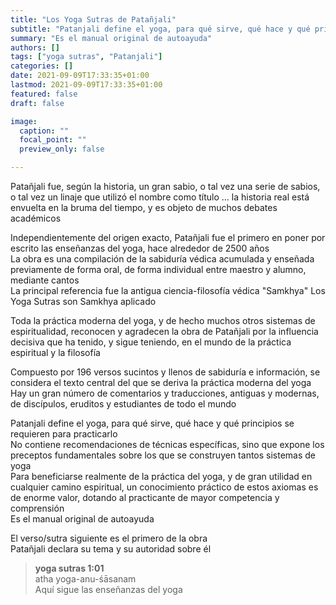 ```yaml
---
title: "Los Yoga Sutras de Patañjali"
subtitle: "Patanjali define el yoga, para qué sirve, qué hace y qué principios se requieren para practicarlo"
summary: "Es el manual original de autoayuda"
authors: []
tags: ["yoga sutras", "Patanjali"]
categories: []
date: 2021-09-09T17:33:35+01:00
lastmod: 2021-09-09T17:33:35+01:00
featured: false
draft: false

image:
  caption: ""
  focal_point: ""
  preview_only: false

---
```

Patañjali fue, según la historia, un gran sabio, o tal vez una serie de sabios, o tal vez un linaje que utilizó el nombre como título ... la historia real está envuelta en la bruma del tiempo, y es objeto de muchos debates académicos

Independientemente del origen exacto, Patañjali fue el primero en poner por escrito las enseñanzas del yoga, hace alrededor de 2500 años\
La obra es una compilación de la sabiduría védica acumulada y enseñada previamente de forma oral, de forma individual entre maestro y alumno, mediante cantos\
La principal referencia fue la antigua ciencia-filosofía védica "Samkhya"
Los Yoga Sutras son Samkhya aplicado

Toda la práctica moderna del yoga, y de hecho muchos otros sistemas de espiritualidad, reconocen y agradecen la obra de Patañjali por la influencia decisiva que ha tenido, y sigue teniendo, en el mundo de la práctica espiritual y la filosofía

Compuesto por 196 versos sucintos y llenos de sabiduría e información, se considera el texto central del que se deriva la práctica moderna del yoga\
Hay un gran número de comentarios y traducciones, antiguas y modernas, de discípulos, eruditos y estudiantes de todo el mundo

Patanjali define el yoga, para qué sirve, qué hace y qué principios se requieren para practicarlo\
No contiene recomendaciones de técnicas específicas, sino que expone los preceptos fundamentales sobre los que se construyen tantos sistemas de yoga\
Para beneficiarse realmente de la práctica del yoga, y de gran utilidad en cualquier camino espiritual, un conocimiento práctico de estos axiomas es de enorme valor, dotando al practicante de mayor competencia y comprensión\
Es el manual original de autoayuda

El verso/sutra siguiente es el primero de la obra\
Patañjali declara su tema y su autoridad sobre él

>**yoga sutras 1:01**\
>atha yoga-anu-śāsanam\
>Aquí sigue las enseñanzas del yoga
